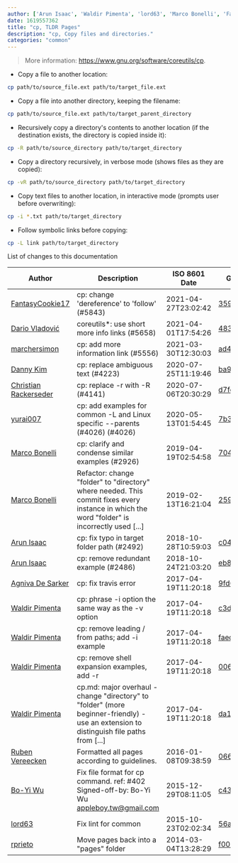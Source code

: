 ```yaml
---
author: ['Arun Isaac', 'Waldir Pimenta', 'lord63', 'Marco Bonelli', 'FantasyCookie17', 'yurai007', 'Christian Rackerseder', 'Agniva De Sarker', 'Ruben Vereecken', 'Danny Kim', 'Dario Vladović', 'rprieto', 'marchersimon', 'Bo-Yi Wu']
date: 1619557362
title: "cp, TLDR Pages"
description: "cp, Copy files and directories."
categories: "common"
---
```

> More information: <https://www.gnu.org/software/coreutils/cp>.

- Copy a file to another location:

```bash
cp path/to/source_file.ext path/to/target_file.ext
```

- Copy a file into another directory, keeping the filename:

```bash
cp path/to/source_file.ext path/to/target_parent_directory
```

- Recursively copy a directory's contents to another location (if the destination exists, the directory is copied inside it):

```bash
cp -R path/to/source_directory path/to/target_directory
```

- Copy a directory recursively, in verbose mode (shows files as they are copied):

```bash
cp -vR path/to/source_directory path/to/target_directory
```

- Copy text files to another location, in interactive mode (prompts user before overwriting):

```bash
cp -i *.txt path/to/target_directory
```

- Follow symbolic links before copying:

```bash
cp -L link path/to/target_directory
```
List of changes to this documentation


Author | Description | ISO 8601 Date | GitHub link
------|-----|-----|-----
[FantasyCookie17](mailto:fantasycookie17@artemislena.eu) | cp: change 'dereference' to 'follow' (#5843) | 2021-04-27T23:02:42 | [3595c42ccefe](https://github.com/tldr-pages/tldr/commit/3595c42ccefe16488cee36507de3ebd62365addf)
[Dario Vladović](mailto:d.vladimyr@gmail.com) | coreutils*: use short more info links (#5658) | 2021-04-01T17:54:26 | [4830093903f6](https://github.com/tldr-pages/tldr/commit/4830093903f66ccf3ebbc2ecf477286e45edac59)
[marchersimon](mailto:50295997+marchersimon@users.noreply.github.com) | cp: add more information link (#5556) | 2021-03-30T12:30:03 | [ad46ebe87a57](https://github.com/tldr-pages/tldr/commit/ad46ebe87a578bcb5e61d26addcf1bdfe287d75f)
[Danny Kim](mailto:DanielKim1@users.noreply.github.com) | cp: replace ambiguous text (#4223) | 2020-07-25T11:19:46 | [ba92cdcc4b2b](https://github.com/tldr-pages/tldr/commit/ba92cdcc4b2b19da23ee7e9c9d581fb8d36bb127)
[Christian Rackerseder](mailto:git@echooff.de) | cp: replace -r with -R (#4141) | 2020-07-06T20:30:29 | [d7fc46261350](https://github.com/tldr-pages/tldr/commit/d7fc4626135090e66d3a0f70017c852307ca8730)
[yurai007](mailto:dawid_jurek@vp.pl) | cp: add examples for common -L and Linux specific --parents (#4026) (#4026) | 2020-05-13T01:54:45 | [7b3a9b20ace2](https://github.com/tldr-pages/tldr/commit/7b3a9b20ace2f2d19cf610c932bafc056c879fb4)
[Marco Bonelli](mailto:mebeim@users.noreply.github.com) | cp: clarify and condense similar examples (#2926) | 2019-04-19T02:54:58 | [7047a2f90b92](https://github.com/tldr-pages/tldr/commit/7047a2f90b92cdc819d7d01bea27a81a66e5e830)
[Marco Bonelli](mailto:mb5.marcob@gmail.com) | Refactor: change "folder" to "directory" where needed. This commit fixes every instance in which the word "folder" is incorrectly used [...] | 2019-02-13T16:21:04 | [2599a6de483a](https://github.com/tldr-pages/tldr/commit/2599a6de483a70601ab17b29e0f18a5a8bdcaa12)
[Arun Isaac](mailto:arunisaac@users.noreply.github.com) | cp: fix typo in target folder path (#2492) | 2018-10-28T10:59:03 | [c049a605b595](https://github.com/tldr-pages/tldr/commit/c049a605b59503c65b3f1f37e7e774c03d53f928)
[Arun Isaac](mailto:arunisaac@users.noreply.github.com) | cp: remove redundant example (#2486) | 2018-10-24T21:03:20 | [eb80fc01fcca](https://github.com/tldr-pages/tldr/commit/eb80fc01fccaa7174e1f97e2f6f324a7534ece81)
[Agniva De Sarker](mailto:agnivade@yahoo.co.in) | cp: fix travis error | 2017-04-19T11:20:18 | [9fd6e9cf1187](https://github.com/tldr-pages/tldr/commit/9fd6e9cf1187fc7097b8ba24260de525a93ecdc3)
[Waldir Pimenta](mailto:waldyrious@gmail.com) | cp: phrase -i option the same way as the -v option | 2017-04-19T11:20:18 | [c3d4b4ac553d](https://github.com/tldr-pages/tldr/commit/c3d4b4ac553d790f836716288237c817fbd71a11)
[Waldir Pimenta](mailto:waldyrious@gmail.com) | cp: remove leading / from paths; add -i example | 2017-04-19T11:20:18 | [faed93cbae21](https://github.com/tldr-pages/tldr/commit/faed93cbae21a303ac6fbd2025a49fb4ed45eb37)
[Waldir Pimenta](mailto:waldyrious@gmail.com) | cp: remove shell expansion examples, add -r | 2017-04-19T11:20:18 | [00656cd8c405](https://github.com/tldr-pages/tldr/commit/00656cd8c40521e3ef0221e271d029379229f14f)
[Waldir Pimenta](mailto:waldyrious@gmail.com) | cp.md: major overhaul - change "directory" to "folder" (more beginner-friendly) - use an extension to distinguish file paths from [...] | 2017-04-19T11:20:18 | [da10202a3dbd](https://github.com/tldr-pages/tldr/commit/da10202a3dbdafe6ae9e3b6f0f03f355b208c41d)
[Ruben Vereecken](mailto:rubenvereecken@gmail.com) | Formatted all pages according to guidelines. | 2016-01-08T09:38:59 | [066582e8eab5](https://github.com/tldr-pages/tldr/commit/066582e8eab57bce9861cc8d379e158d61f1cc95)
[Bo-Yi Wu](mailto:appleboy.tw@gmail.com) | Fix file format for cp command. ref: #402 Signed-off-by: Bo-Yi Wu <appleboy.tw@gmail.com> | 2015-12-29T08:11:05 | [c431dffe85f1](https://github.com/tldr-pages/tldr/commit/c431dffe85f176e4ca9e6ba796e5a419bfadbf77)
[lord63](mailto:lord63.j@gmail.com) | Fix lint for common | 2015-10-23T02:02:34 | [56a7cba6568f](https://github.com/tldr-pages/tldr/commit/56a7cba6568fcdaaeca2ddf0b80341cfc7de6285)
[rprieto](mailto:choicesmade@gmail.com) | Move pages back into a "pages" folder | 2014-03-04T13:28:29 | [f00bf64426a7](https://github.com/tldr-pages/tldr/commit/f00bf64426a792ee3aac792f9c0aec3f8b1eaa7d)


